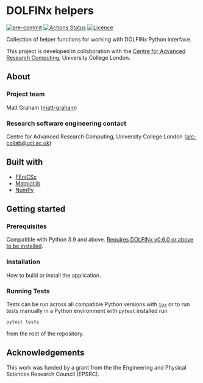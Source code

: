 # DOLFINx helpers

[![pre-commit](https://img.shields.io/badge/pre--commit-enabled-brightgreen?logo=pre-commit&logoColor=white)](https://github.com/pre-commit/pre-commit)
[![Actions Status][actions-badge]][actions-link]
[![Licence][licence-badge]](./LICENCE.md)

<!--
[![PyPI version][pypi-version]][pypi-link]
[![Conda-Forge][conda-badge]][conda-link]
[![PyPI platforms][pypi-platforms]][pypi-link]
-->

<!-- prettier-ignore-start -->
[actions-badge]:            https://github.com/UCL/dxh/workflows/CI/badge.svg
[actions-link]:             https://github.com/UCL/dxh/actions
[conda-badge]:              https://img.shields.io/conda/vn/conda-forge/dxh
[conda-link]:               https://github.com/conda-forge/dxh-feedstock
[pypi-link]:                https://pypi.org/project/dxh/
[pypi-platforms]:           https://img.shields.io/pypi/pyversions/dxh
[pypi-version]:             https://img.shields.io/pypi/v/dxh
[licence-badge]:             https://img.shields.io/badge/License-MIT-yellow.svg
<!-- prettier-ignore-end -->

Collection of helper functions for working with DOLFINx Python interface.

This project is developed in collaboration with the [Centre for Advanced Research Computing](https://ucl.ac.uk/arc), University College London.

## About

### Project team

Matt Graham ([matt-graham](https://github.com/matt-graham))

### Research software engineering contact

Centre for Advanced Research Computing, University College London
([arc-collab@ucl.ac.uk](mailto:arc-collab@ucl.ac.uk))

## Built with

- [FEniCSx](https://fenicsproject.org/)
- [Matplotlib](https://matplotlib.org/)
- [NumPy](https://numpy.org/)

## Getting started

### Prerequisites

Compatible with Python 3.9 and above. [Requires DOLFINx v0.6.0 or above to be installed](https://github.com/FEniCS/dolfinx#installation).

### Installation

How to build or install the application.

### Running Tests

Tests can be run across all compatible Python versions with [`tox`](https://tox.wiki/en/latest/)
or to run tests manually in a Python environment with `pytest` installed run

```sh
pytest tests
```

from the root of the repository.

<!--

## Citation

Please cite [xx.yyy/zenodo.zzzz](https://doi.org/xx.yyy/zenodo.zzzzz) for this work if you use this code.

<details>
<summary>BibTEX</summary>

```bibtex
@article{xxx2023paper,
  title={Title},
  author={Author},
  journal={arXiv},
  year={2023}
}
```

</details>

-->

## Acknowledgements

This work was funded by a grant from the the Engineering and Physical Sciences Research Council (EPSRC).
